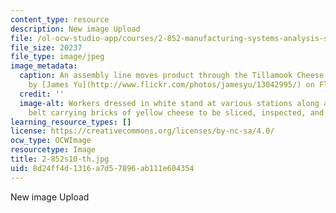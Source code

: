 ```yaml
---
content_type: resource
description: New image Upload
file: /ol-ocw-studio-app/courses/2-852-manufacturing-systems-analysis-spring-2010/8d24ff4d1316a7d57896ab111e604354_2-852s10-th.jpg
file_size: 20237
file_type: image/jpeg
image_metadata:
  caption: An assembly line moves product through the Tillamook Cheese Factory. (Photo
    by [James Yu](http://www.flickr.com/photos/jamesyu/13042995/) on Flickr.)
  credit: ''
  image-alt: Workers dressed in white stand at various stations along a  winding conveyor
    belt carrying bricks of yellow cheese to be sliced, inspected, and packaged.
learning_resource_types: []
license: https://creativecommons.org/licenses/by-nc-sa/4.0/
ocw_type: OCWImage
resourcetype: Image
title: 2-852s10-th.jpg
uid: 8d24ff4d-1316-a7d5-7896-ab111e604354
---
```

New image Upload
